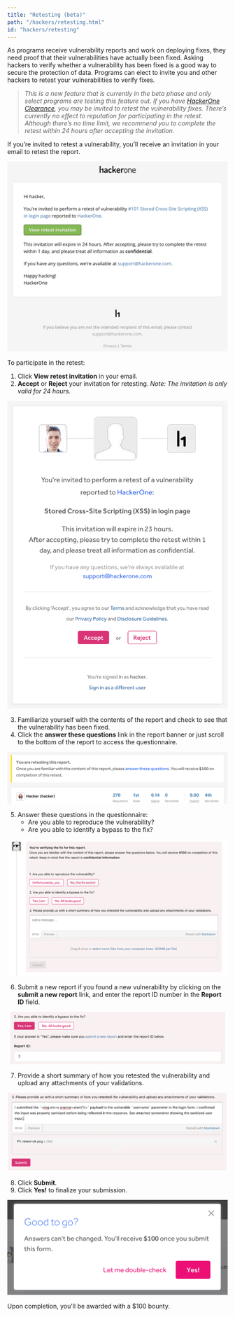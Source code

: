 ```yaml
---
title: "Retesting (beta)"
path: "/hackers/retesting.html"
id: "hackers/retesting"
---
```


As programs receive vulnerability reports and work on deploying fixes, they need proof that their vulnerabilities have actually been fixed. Asking hackers to verify whether a vulnerability has been fixed is a good way to secure the protection of data. Programs can elect to invite you and other hackers to retest your vulnerabilities to verify fixes.  

><i>This is a new feature that is currently in the beta phase and only select programs are testing this feature out. If you have [HackerOne Clearance](/hackers/hackerone-clearance.html), you may be invited to retest the vulnerability fixes. There’s currently no effect to reputation for participating in the retest. Although there’s no time limit, we recommend you to complete the retest within 24 hours after accepting the invitation.</i>

If you’re invited to retest a vulnerability, you’ll receive an invitation in your email to retest the report.

![retesting-1](./images/retesting-1b.png)

To participate in the retest:
1. Click <b>View retest invitation</b> in your email.
2. <b>Accept</b> or <b>Reject</b> your invitation for retesting. <i>Note: The invitation is only valid for 24 hours.</i>

![retesting invitation](./images/retesting-2b.png)

3. Familiarize yourself with the contents of the report and check to see that the vulnerability has been fixed.
4. Click the <b>answer these questions</b> link in the report banner or just scroll to the bottom of the report to access the questionnaire.

![retesting-2](./images/retesting-2.png)

5. Answer these questions in the questionnaire:
   * Are you able to reproduce the vulnerability?
   * Are you able to identify a bypass to the fix?

![retesting questionnaire](./images/retesting-3c.png)

6. Submit a new report if you found a new vulnerability by clicking on the <b>submit a new report</b> link, and enter the report ID number in the <b>Report ID</b> field.

![retesting-4](./images/retesting-4b.png)

7. Provide a short summary of how you retested the vulnerability and upload any attachments of your validations.

![retesting summary and attachments example](./images/retesting-5c.png)

8. Click <b>Submit</b>.
9. Click <b>Yes!</b> to finalize your submission.

![retesting-5](./images/retesting-5.png)

Upon completion, you'll be awarded with a $100 bounty.
